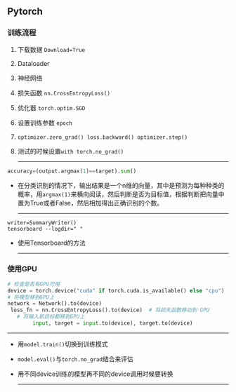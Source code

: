 ## Pytorch 

### 训练流程

1. 下载数据 `Download=True`

2. Dataloader

3. 神经网络

4. 损失函数 `nn.CrossEntropyLoss()`

5. 优化器 `torch.optim.SGD`

6. 设置训练参数 `epoch`

7. `optimizer.zero_grad() loss.backward() optimizer.step()`

8. 测试的时候设置`with torch.no_grad()`

   ---
   
   

```python
accuracy=(output.argmax(1)==target).sum()
```

- 在分类识别的情况下，输出结果是一个n维的向量，其中是预测为每种种类的概率，用`argmax(1)`来横向阅读，然后判断是否为目标值，根据判断把向量中置为True或者False，然后相加得出正确识别的个数。

  ---
  
  

```
writer=SummaryWriter()
tensorboard --logdir=" "
```

- 使用Tensorboard的方法

  ---

  

### 使用GPU

```python
# 检查是否有GPU可用
device = torch.device("cuda" if torch.cuda.is_available() else "cpu")
# 将模型移到GPU上
network = Network().to(device)
 loss_fn = nn.CrossEntropyLoss().to(device)  # 将损失函数移动到 GPU
   # 将输入和目标都移到GPU上
        input, target = input.to(device), target.to(device)
```

---



- 用`model.train()`切换到训练模式

- `model.eval()`与`torch.no_grad`结合来评估

- 用不同device训练的模型再不同的device调用时候要转换

  ---
  
  
  
  



